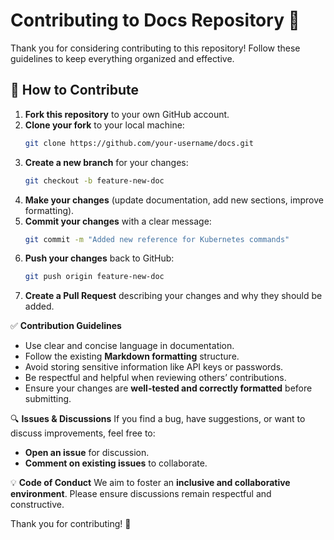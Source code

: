 # Contributing to Docs Repository 🚀  

Thank you for considering contributing to this repository! Follow these guidelines to keep everything organized and effective.  

## 📌 How to Contribute  

1. **Fork this repository** to your own GitHub account.  
2. **Clone your fork** to your local machine:  
   ```bash
   git clone https://github.com/your-username/docs.git
3. **Create a new branch** for your changes:
   ```bash
   git checkout -b feature-new-doc
4. **Make your changes** (update documentation, add new sections, improve formatting).
5. **Commit your changes** with a clear message:
   ```bash
   git commit -m "Added new reference for Kubernetes commands"
6. **Push your changes** back to GitHub:
   ```bash
   git push origin feature-new-doc
7. **Create a Pull Request** describing your changes and why they should be added.

✅ **Contribution Guidelines**
* Use clear and concise language in documentation.
* Follow the existing **Markdown formatting** structure.
* Avoid storing sensitive information like API keys or passwords.
* Be respectful and helpful when reviewing others’ contributions.
* Ensure your changes are **well-tested and correctly formatted** before submitting.

🔍 **Issues & Discussions**
If you find a bug, have suggestions, or want to discuss improvements, feel free to:
* **Open an issue** for discussion.
* **Comment on existing issues** to collaborate.

💡 **Code of Conduct**
We aim to foster an **inclusive and collaborative environment**. Please ensure discussions remain respectful and constructive.

Thank you for contributing! 🎉